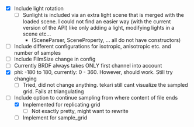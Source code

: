 - [x] Include light rotation
  - [ ] Sunlight is included via an extra light scene that is merged with the loaded scene. I could not find an easier way (with the current version of the API) like only adding a light, modifying lights in a scene etc...
    - (SceneParser, SceneProperty, ... all do not have constructors)
- [ ] Include different configurations for isotropic, anisotropic etc. and number of samples
- [ ] Include FilmSize change in config
- [ ] Currently BRDF always takes ONLY first channel into account
- [x] phi: -180 to 180, currently: 0 - 360. However, should work. Still try changing
  - [ ] Tried, did not change anything. tekari still cant visualize the sampled grid. Fails at triangulating
- [ ] Include option to continue sampling from where content of file ends
  - [x] Implemented for replicating grid
    - [ ] Not exactly pretty, might want to rewrite
  - [ ] Implement for sample_grid
